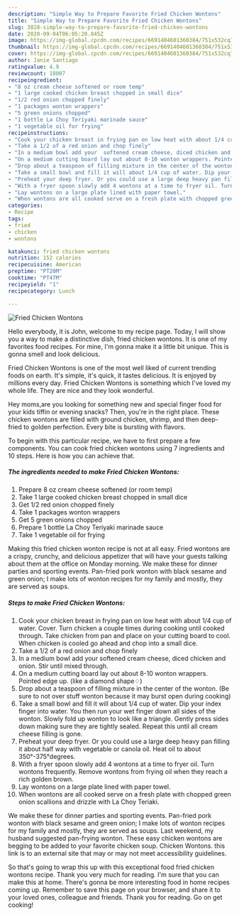 ```yaml
---
description: "Simple Way to Prepare Favorite Fried Chicken Wontons"
title: "Simple Way to Prepare Favorite Fried Chicken Wontons"
slug: 3828-simple-way-to-prepare-favorite-fried-chicken-wontons
date: 2020-09-04T06:05:20.845Z
image: https://img-global.cpcdn.com/recipes/6691404601360384/751x532cq70/fried-chicken-wontons-recipe-main-photo.jpg
thumbnail: https://img-global.cpcdn.com/recipes/6691404601360384/751x532cq70/fried-chicken-wontons-recipe-main-photo.jpg
cover: https://img-global.cpcdn.com/recipes/6691404601360384/751x532cq70/fried-chicken-wontons-recipe-main-photo.jpg
author: Janie Santiago
ratingvalue: 4.9
reviewcount: 18007
recipeingredient:
- "8 oz cream cheese softened or room temp"
- "1 large cooked chicken breast chopped in small dice"
- "1/2 red onion chopped finely"
- "1 packages wonton wrappers"
- "5 green onions chopped"
- "1 bottle La Choy Teriyaki marinade sauce"
- "1 vegetable oil for frying"
recipeinstructions:
- "Cook your chicken breast in frying pan on low heat with about 1/4 cup of water. Cover. Turn chicken a couple times during cooking until cooked through. Take chicken from pan and place on your cutting board to cool. When chicken is cooled go ahead and chop into a small dice."
- "Take a 1/2 of a red onion and chop finely"
- "In a medium bowl add your  softened cream cheese, diced chicken and onion. Stir until mixed through."
- "On a medium cutting board lay out about 8-10 wonton wrappers. Pointed edge up. (like a diamond shape♢)"
- "Drop about a teaspoon of filling mixture in the center of the wonton. (Be sure to not over stuff wonton because it may burst open during cooking)"
- "Take a small bowl and fill it will about 1/4 cup of water. Dip your index finger into water. You then run your wet finger down all sides of the wonton. Slowly fold up wonton to look like a triangle. Gently press sides down making sure they are tightly sealed. Repeat this until all cream cheese filling is gone."
- "Preheat your deep fryer. Or you could use a large deep heavy pan filling it about half way with vegetable or canola oil. Heat oil to about 350°-375°degrees."
- "With a fryer spoon slowly add 4 wontons at a time to fryer oil. Turn wontons frequently. Remove wontons from frying oil when they reach a rich golden brown."
- "Lay wontons on a large plate lined with paper towel."
- "When wontons are all cooked serve on a fresh plate with chopped green onion scallions and drizzle with La Choy Teriaki."
categories:
- Recipe
tags:
- fried
- chicken
- wontons

katakunci: fried chicken wontons 
nutrition: 152 calories
recipecuisine: American
preptime: "PT20M"
cooktime: "PT47M"
recipeyield: "1"
recipecategory: Lunch

---
```



![Fried Chicken Wontons](https://img-global.cpcdn.com/recipes/6691404601360384/751x532cq70/fried-chicken-wontons-recipe-main-photo.jpg)

Hello everybody, it is John, welcome to my recipe page. Today, I will show you a way to make a distinctive dish, fried chicken wontons. It is one of my favorites food recipes. For mine, I'm gonna make it a little bit unique. This is gonna smell and look delicious.

Fried Chicken Wontons is one of the most well liked of current trending foods on earth. It's simple, it's quick, it tastes delicious. It is enjoyed by millions every day. Fried Chicken Wontons is something which I've loved my whole life. They are nice and they look wonderful.

Hey moms,are you looking for something new and special finger food for your kids tiffin or evening snacks? Then, you&#39;re in the right place. These chicken wontons are filled with ground chicken, shrimp, and then deep-fried to golden perfection. Every bite is bursting with flavors.


To begin with this particular recipe, we have to first prepare a few components. You can cook fried chicken wontons using 7 ingredients and 10 steps. Here is how you can achieve that.

<!--inarticleads1-->

##### The ingredients needed to make Fried Chicken Wontons:

1. Prepare 8 oz cream cheese softened (or room temp)
1. Take 1 large cooked chicken breast chopped in small dice
1. Get 1/2 red onion chopped finely
1. Take 1 packages wonton wrappers
1. Get 5 green onions chopped
1. Prepare 1 bottle La Choy Teriyaki marinade sauce
1. Take 1 vegetable oil for frying


Making this fried chicken wonton recipe is not at all easy. Fried wontons are a crispy, crunchy, and delicious appetizer that will have your guests talking about them at the office on Monday morning. We make these for dinner parties and sporting events. Pan-fried pork wonton with black sesame and green onion; I make lots of wonton recipes for my family and mostly, they are served as soups. 

<!--inarticleads2-->

##### Steps to make Fried Chicken Wontons:

1. Cook your chicken breast in frying pan on low heat with about 1/4 cup of water. Cover. Turn chicken a couple times during cooking until cooked through. Take chicken from pan and place on your cutting board to cool. When chicken is cooled go ahead and chop into a small dice.
1. Take a 1/2 of a red onion and chop finely
1. In a medium bowl add your  softened cream cheese, diced chicken and onion. Stir until mixed through.
1. On a medium cutting board lay out about 8-10 wonton wrappers. Pointed edge up. (like a diamond shape♢)
1. Drop about a teaspoon of filling mixture in the center of the wonton. (Be sure to not over stuff wonton because it may burst open during cooking)
1. Take a small bowl and fill it will about 1/4 cup of water. Dip your index finger into water. You then run your wet finger down all sides of the wonton. Slowly fold up wonton to look like a triangle. Gently press sides down making sure they are tightly sealed. Repeat this until all cream cheese filling is gone.
1. Preheat your deep fryer. Or you could use a large deep heavy pan filling it about half way with vegetable or canola oil. Heat oil to about 350°-375°degrees.
1. With a fryer spoon slowly add 4 wontons at a time to fryer oil. Turn wontons frequently. Remove wontons from frying oil when they reach a rich golden brown.
1. Lay wontons on a large plate lined with paper towel.
1. When wontons are all cooked serve on a fresh plate with chopped green onion scallions and drizzle with La Choy Teriaki.


We make these for dinner parties and sporting events. Pan-fried pork wonton with black sesame and green onion; I make lots of wonton recipes for my family and mostly, they are served as soups. Last weekend, my husband suggested pan-frying wonton. These easy chicken wontons are begging to be added to your favorite chicken soup. Chicken Wontons. this link is to an external site that may or may not meet accessibility guidelines. 

So that's going to wrap this up with this exceptional food fried chicken wontons recipe. Thank you very much for reading. I'm sure that you can make this at home. There's gonna be more interesting food in home recipes coming up. Remember to save this page on your browser, and share it to your loved ones, colleague and friends. Thank you for reading. Go on get cooking!
